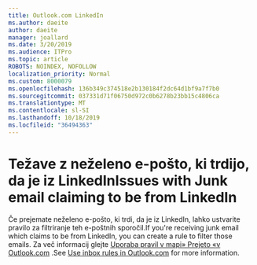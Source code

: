 ```yaml
---
title: Outlook.com LinkedIn
ms.author: daeite
author: daeite
manager: joallard
ms.date: 3/20/2019
ms.audience: ITPro
ms.topic: article
ROBOTS: NOINDEX, NOFOLLOW
localization_priority: Normal
ms.custom: 8000079
ms.openlocfilehash: 136b349c374518e2b130184f2dc64d1bf9a7f7b0
ms.sourcegitcommit: 037331d71f06750d972c0b6278b23bb15c4806ca
ms.translationtype: MT
ms.contentlocale: sl-SI
ms.lasthandoff: 10/18/2019
ms.locfileid: "36494363"
---
```

# <a name="issues-with-junk-email-claiming-to-be-from-linkedin"></a><span data-ttu-id="44ae7-102">Težave z neželeno e-pošto, ki trdijo, da je iz LinkedIn</span><span class="sxs-lookup"><span data-stu-id="44ae7-102">Issues with Junk email claiming to be from LinkedIn</span></span>

<span data-ttu-id="44ae7-103">Če prejemate neželeno e-pošto, ki trdi, da je iz LinkedIn, lahko ustvarite pravilo za filtriranje teh e-poštnih sporočil.</span><span class="sxs-lookup"><span data-stu-id="44ae7-103">If you're receiving junk email which claims to be from LinkedIn, you can create a rule to filter those emails.</span></span>
<span data-ttu-id="44ae7-104">Za več informacij glejte [Uporaba pravil v mapi» Prejeto «v Outlook.com](https://aka.ms/OutlookComInboxRules) .</span><span class="sxs-lookup"><span data-stu-id="44ae7-104">See [Use inbox rules in Outlook.com](https://aka.ms/OutlookComInboxRules) for more information.</span></span>



